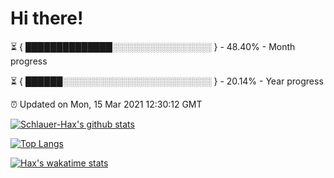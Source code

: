 # Hi there!

⏳ { ██████████████░░░░░░░░░░░░░░░░ } - 48.40% - Month progress

⏳ { ██████░░░░░░░░░░░░░░░░░░░░░░░░ } - 20.14% - Year progress

⏰ Updated on Mon, 15 Mar 2021 12:30:12 GMT


[![Schlauer-Hax's github stats](https://github-readme-stats.vercel.app/api?username=Schlauer-Hax&show_icons=true&theme=dark&count_private=true)](https://github.com/Schlauer-Hax)


[![Top Langs](https://github-readme-stats.vercel.app/api/top-langs/?username=Schlauer-Hax&layout=compact&theme=dark)](https://github.com/Schlauer-Hax?tab=repositories)


[![Hax's wakatime stats](https://github-readme-stats.vercel.app/api/wakatime?username=Hax&theme=dark)](https://wakatime.com/@Hax)

